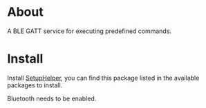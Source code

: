 
# About

A BLE GATT service for executing predefined commands.


# Install

Install [SetupHelper](https://github.com/kwindrem/SetupHelper),
you can find this package listed in the available packages to install.

Bluetooth needs to be enabled.
